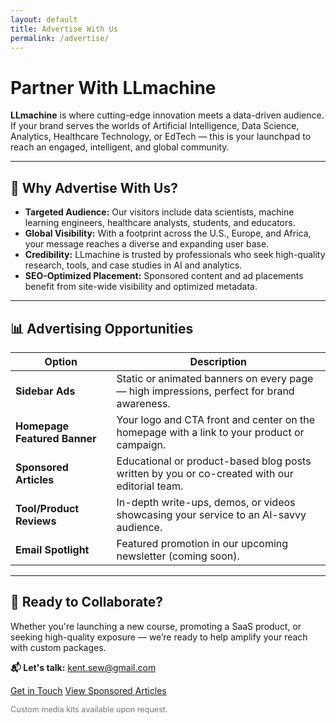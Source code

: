 ```yaml
---
layout: default
title: Advertise With Us
permalink: /advertise/
---
```


<h1>Partner With LLmachine</h1>

<p><strong>LLmachine</strong> is where cutting-edge innovation meets a data-driven audience. If your brand serves the worlds of Artificial Intelligence, Data Science, Analytics, Healthcare Technology, or EdTech — this is your launchpad to reach an engaged, intelligent, and global community.</p>

<hr>

<h2>🚀 Why Advertise With Us?</h2>

<ul>
  <li><strong>Targeted Audience:</strong> Our visitors include data scientists, machine learning engineers, healthcare analysts, students, and educators.</li>
  <li><strong>Global Visibility:</strong> With a footprint across the U.S., Europe, and Africa, your message reaches a diverse and expanding user base.</li>
  <li><strong>Credibility:</strong> LLmachine is trusted by professionals who seek high-quality research, tools, and case studies in AI and analytics.</li>
  <li><strong>SEO-Optimized Placement:</strong> Sponsored content and ad placements benefit from site-wide visibility and optimized metadata.</li>
</ul>

<hr>

<h2>📊 Advertising Opportunities</h2>

<table>
  <thead>
    <tr>
      <th>Option</th>
      <th>Description</th>
    </tr>
  </thead>
  <tbody>
    <tr>
      <td><strong>Sidebar Ads</strong></td>
      <td>Static or animated banners on every page — high impressions, perfect for brand awareness.</td>
    </tr>
    <tr>
      <td><strong>Homepage Featured Banner</strong></td>
      <td>Your logo and CTA front and center on the homepage with a link to your product or campaign.</td>
    </tr>
    <tr>
      <td><strong>Sponsored Articles</strong></td>
      <td>Educational or product-based blog posts written by you or co-created with our editorial team.</td>
    </tr>
    <tr>
      <td><strong>Tool/Product Reviews</strong></td>
      <td>In-depth write-ups, demos, or videos showcasing your service to an AI-savvy audience.</td>
    </tr>
    <tr>
      <td><strong>Email Spotlight</strong></td>
      <td>Featured promotion in our upcoming newsletter (coming soon).</td>
    </tr>
  </tbody>
</table>

<hr>

<h2>🤝 Ready to Collaborate?</h2>

<p>Whether you're launching a new course, promoting a SaaS product, or seeking high-quality exposure — we’re ready to help amplify your reach with custom packages.</p>

<p><strong>📬 Let's talk:</strong> <a href="mailto:kent.sew@gmail.com">kent.sew@gmail.com</a></p>

<p>
  <a href="/contact" class="cta-button">Get in Touch</a>
  <a href="/blog" class="cta-button outline">View Sponsored Articles</a>
</p>

<p style="font-size: 0.9em; color: #777;">Custom media kits available upon request.</p>

